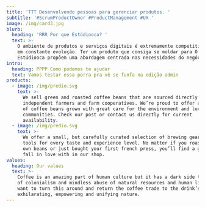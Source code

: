 ```yaml
---
title: 'TTT Desenvolvendo pessoas para gerenciar produtos. '
subtitle: '#ScrumProductOwner #ProductManagement #UX '
image: /img/card3.jpg
blurb:
  heading: 'RRR Por que Estúdiooca? '
  text: >-
    O ambiente de produtos e serviços digitais é extremamente competitivo e está
    em constante evolução. Ter um produto que consiga se moldar para O
    Estúdiooca propõem uma abordagem centrada nas necessidades do negócio
intro:
  heading: PPPP Como podemos te ajudar
  text: Vamos testar essa porra pra vê se funfa na edição admin
products:
  - image: /img/predio.svg
    text: >-
      We sell green and roasted coffee beans that are sourced directly from
      independent farmers and farm cooperatives. We’re proud to offer a variety
      of coffee beans grown with great care for the environment and local
      communities. Check our post or contact us directly for current
      availability.
  - image: /img/predio.svg
    text: >-
      We offer a small, but carefully curated selection of brewing gear and
      tools for every taste and experience level. No matter if you roast your
      own beans or just bought your first french press, you’ll find a gadget to
      fall in love with in our shop.
values:
  heading: Our values
  text: >-
    Coffee is an amazing part of human culture but it has a dark side too – one
    of colonialism and mindless abuse of natural resources and human lives. We
    want to turn this around and return the coffee trade to the drink’s
    exhilarating, empowering and unifying nature.
---
```


